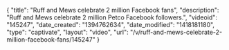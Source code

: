 {
    "title": "Ruff and Mews celebrate 2 million Facebook fans",
    "description": "Ruff and Mews celebrate 2 million Petco Facebook followers.",
    "videoid": "145247",
    "date_created": "1394762634",
    "date_modified": "1418181180",
    "type": "captivate",
    "layout": "video",
    "url": "\/v\/ruff-and-mews-celebrate-2-million-facebook-fans\/145247"
}